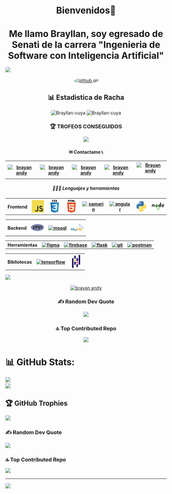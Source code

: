  <h1 align="center"> Bienvenidos👋 <h1>


<h1 align="center">Me llamo Brayllan, soy egresado de Senati de la carrera "Ingenieria de Software con Inteligencia Artificial" </h1>
<h9 align="center"></h9>

<p align="left">

[![](https://visitcount.itsvg.in/api?id=Brayllan-Cuya&icon=0&color=0)](https://visitcount.itsvg.in)
 
</p>
<p align="center"> 
   <a href="https://github.com/ryo-ma/github-profile-trophy" margin-Color = "Blue">
      <img src="https://media3.giphy.com/avatars/acetech/RK67baKq9A79.gif" alt="github gif" style="border-radius: 50%; width: 200px; height: 200px; object-fit: cover;" />
   </a>
</p>

</a>

<h2 align="center">📊 Estadistica de Racha</h2>

<p align="center">
    <img align="center" height="160" src="https://github-readme-streak-stats.herokuapp.com/?user=Brayllan-Cuya&" alt="Brayllan-cuya" />
   <img align="center" height="160" src="https://github-readme-stats.vercel.app/api?username=Brayllan-Cuya&show_icons=true&locale=es" alt="Brayllan-cuya" />
</p>

<h3 align="center">🏆 TROFEOS CONSEGUIDOS</h3>

<div align="center"> 
 
 ![](https://github-profile-trophy.vercel.app/?username=Brayllan-Cuya&theme=radical&no-frame=true&no-bg=false&margin-w=4)

</div>

<h4 align="center" font-size=30>✉ Contactame 📞</h4>

<table align="center">
    <tr>
       <th><a href="https://twitter.com/brayan" target="blank" margin= 10px> 
   <img align="center" src="https://raw.githubusercontent.com/rahuldkjain/github-profile-readme-generator/master/src/images/icons/Social/twitter.svg" alt="brayan andy" height="40" width="40" /></a></th>
       <th><a href="https://linkedin.com/in/brayan andy" target="blank">
   <img align="center" src="https://raw.githubusercontent.com/rahuldkjain/github-profile-readme-generator/master/src/images/icons/Social/linked-in-alt.svg" alt="brayan andy" height="30" width="40" /></a></th>
       <th><a href="https://fb.com/brayan andy" target="blank">
   <img align="center" src="https://raw.githubusercontent.com/rahuldkjain/github-profile-readme-generator/master/src/images/icons/Social/facebook.svg" alt="brayan andy" height="40" width="40" /></a></th>
       <th><a href="https://instagram.com/brayan andy" destino="blank">
   <img align="center" src="https://raw.githubusercontent.com/rahuldkjain/github-profile-readme-generator/master/src/images/icons/Social/instagram.svg" alt="brayan andy" height="40" width="40" />
</a></th>
       <th><a href="https://discord.gg/Brayan andy" destino="blank">
   <img align="center" src="https://raw.githubusercontent.com/rahuldkjain/github-profile-readme-generator/master/src/images/icons/Social/discord.svg" alt="Brayan andy" height="40" width="40" /></a>
</p></th>
    </tr>
</table>

<h5 align="center">👩🏼‍💻 Lenguajes y herramientas </h5>

<table align="center">
    <tr>
        <th>Frontend</th>
       <th><a href="https://developer.mozilla.org/es-ES/docs/Web/JavaScript" target="_blank" rel="noreferrer">
                <img src="https://raw.githubusercontent.com/devicons/devicon/master/icons/javascript/javascript-original.svg" alt="javascript" width="40" height="40" /></th>
        <th><a href="https://www.w3schools.com/css/" target="_blank" rel="noreferrer">
                <img src="https://raw.githubusercontent.com/devicons/devicon/master/icons/css3/css3-original-wordmark.svg" alt="css3" width="40" height="40" /></a></th>
         <th><a href="https://www.w3.org/html/" target="_blank" rel="noreferrer">
                <img src="https://raw.githubusercontent.com/devicons/devicon/master/icons/html5/html5-original-wordmark.svg" alt="html5" width="40" height="40" /></th>
           <th><a href="https://dotnet.microsoft.com/apps/xamarin" target="_blank" rel="noreferrer">
                <img src="https://raw.githubusercontent.com/detain/svg-logos/780f25886640cef088af994181646db2f6b1a3f8/svg/xamarin.svg" alt="xamarin" width="40" height="40" /></th>
           <th><a href="https://angular.io" target="_blank" rel="noreferrer">
                <img src="https://angular.io/assets/images/logos/angular/angular.svg" alt="angular" width="40" height="40" />
            </a></th>
           <th><a href="https://www.python.org" target="_blank" rel="noreferrer">
                <img src="https://raw.githubusercontent.com/devicons/devicon/master/icons/python/python-original.svg" alt="python" width="40" height="40" />
            </a></th>
           <th><a href="https://nodejs.org" target="_blank" rel="noreferrer">
                <img src="https://raw.githubusercontent.com/devicons/devicon/master/icons/nodejs/nodejs-original-wordmark.svg" alt="nodejs" width="40" height="40" />
            </a></th>
   </tr>
</table>
<table align="center">
   <tr>
      <th>Backend</th>
          <th><a href="https://www.php.net" target="_blank" rel="noreferrer">
                <img src="https://raw.githubusercontent.com/devicons/devicon/master/icons/php/php-original.svg" alt="php" width="40" height="40" /></a></th>
          <th><a href="https://www.microsoft.com/es-ES/sql-server" target="_blank" rel="noreferrer">
                <img src="https://www.svgrepo.com/show/303229/microsoft-sql-server-logo.svg" alt="mssql" width="40" height="40" /></a></th>
          <th><a href="https://www.mysql.com/" target="_blank" rel="noreferrer">
                <img src="https://raw.githubusercontent.com/devicons/devicon/master/icons/mysql/mysql-original-wordmark.svg" alt="mysql" width="40" height="40" /></a></th>
        </tr>
</table>
<table align="center">
   <tr>
      <th>Herramientas</th>
      <th><a href="https://www.figma.com/" target="_blank" rel="noreferrer">
                <img src="https://www.vectorlogo.zone/logos/figma/figma-icon.svg" alt="figma" width="40" height="40" />
         </a></th>
      <th><a href="https://firebase.google.com/" target="_blank" rel="noreferrer"> <img src="https://www.vectorlogo.zone/logos/firebase/firebase-icon.svg" alt="firebase" width="40" height="40"/> </a></th>
      <th><a href="https://flask.palletsprojects.com/" target="_blank" rel="noreferrer"> <img src="https://www.vectorlogo.zone/logos/pocoo_flask/pocoo_flask-icon.svg" alt="flask" width="40" height="40"/></a> </th>
      <th><a href="https://git-scm.com/" target="_blank" rel="noreferrer"> <img src="https://www.vectorlogo.zone/logos/git-scm/git-scm-icon.svg" alt="git" width="40" height="40"/> </a></th>
      <th><a href="https://postman.com" target="_blank" rel="noreferrer"> <img src="https://www.vectorlogo.zone/logos/getpostman/getpostman-icon.svg" alt="postman" width="40" height="40"/> </a></th>
    </tr>
</table>
<table align="center">
   <tr>
      <th>Bibliotecas</th>
       <th><a href="https://www.tensorflow.org" target="_blank" rel="noreferrer">
                <img src="https://www.vectorlogo.zone/logos/tensorflow/tensorflow-icon.svg" alt="tensorflow" width="40" height="40" />
            </a></th>
      <th><a href="https://pandas.pydata.org/" target="_blank" rel="noreferrer"> <img src="https://raw.githubusercontent.com/devicons/devicon/2ae2a900d2f041da66e950e4d48052658d850630/icons/pandas/pandas-original.svg" alt="pandas" width="40" height="40"/> </a></th>
      </tr>
</table>
<p align="center">

![](https://github-readme-stats.vercel.app/api/top-langs/?username=Brayllan-Cuya&theme=radical&hide_border=false&include_all_commits=true&count_private=true&layout=compact)

</p>

<p align="center"> <a href="https://twitter.com/brayan andy" target="blank"><img src="https://img.shields.io/twitter/follow/brayan andy?logo=twitter&style=for-the-badge" alt="brayan andy" /></a> </p>

<div align="center">

### ✍️ Random Dev Quote
![](https://quotes-github-readme.vercel.app/api?type=horizontal&theme=radical)

### 🔝 Top Contributed Repo
![](https://github-contributor-stats.vercel.app/api?username=Brayllan-Cuya&limit=5&theme=dark&combine_all_yearly_contributions=true)

</div>

# 📊 GitHub Stats:
![](https://github-readme-stats.vercel.app/api?username=Brayllan-Cuya&theme=radical&hide_border=false&include_all_commits=true&count_private=true)<br/>
![](https://github-readme-streak-stats.herokuapp.com/?user=Brayllan-Cuya&theme=radical&hide_border=false)<br/>


## 🏆 GitHub Trophies
![](https://github-profile-trophy.vercel.app/?username=Brayllan-Cuya&theme=radical&no-frame=true&no-bg=false&margin-w=4)

### ✍️ Random Dev Quote
![](https://quotes-github-readme.vercel.app/api?type=horizontal&theme=radical)

### 🔝 Top Contributed Repo
![](https://github-contributor-stats.vercel.app/api?username=Brayllan-Cuya&limit=5&theme=dark&combine_all_yearly_contributions=true)

---
[![](https://visitcount.itsvg.in/api?id=Brayllan-Cuya&icon=0&color=0)](https://visitcount.itsvg.in)

<!-- Proudly created with GPRM ( https://gprm.itsvg.in ) -->
